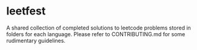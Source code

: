 # leetfest
A shared collection of completed solutions to leetcode problems stored in folders for each language. Please refer to CONTRIBUTING.md for some rudimentary guidelines.
